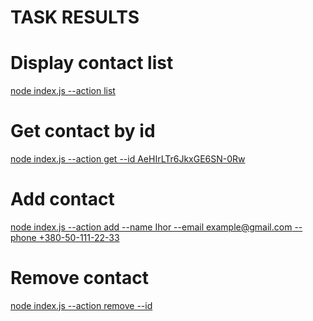 # TASK RESULTS

# Display contact list

[node index.js --action list](https://ibb.co/Qbr1qbR)

# Get contact by id

[node index.js --action get --id AeHIrLTr6JkxGE6SN-0Rw](https://ibb.co/MNbCpMh)

# Add contact

[node index.js --action add --name Ihor --email example@gmail.com --phone +380-50-111-22-33](https://ibb.co/g9m2pN7)

# Remove contact

[node index.js --action remove --id](https://ibb.co/r53ZSZb)
